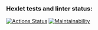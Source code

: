 ### Hexlet tests and linter status:
[![Actions Status](https://github.com/ikzsl/frontend-project-lvl1/workflows/hexlet-check/badge.svg)](https://github.com/ikzsl/frontend-project-lvl1/actions)
[![Maintainability](https://api.codeclimate.com/v1/badges/a99a88d28ad37a79dbf6/maintainability)](https://codeclimate.com/github/codeclimate/codeclimate/maintainability)